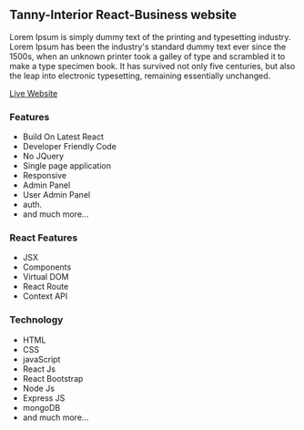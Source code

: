 ## Tanny-Interior React-Business website
Lorem Ipsum is simply dummy text of the printing and typesetting industry. Lorem Ipsum has been the industry's standard dummy text ever since the 1500s, when an unknown printer took a galley of type and scrambled it to make a type specimen book. It has survived not only five centuries, but also the leap into electronic typesetting, remaining essentially unchanged.

[Live Website]()

### Features
* Build On Latest React
* Developer Friendly Code
* No JQuery
* Single page application
* Responsive
* Admin Panel
* User Admin Panel
* auth.
* and much more...

### React Features
* JSX
* Components
* Virtual DOM
* React Route
* Context API

### Technology
* HTML
* CSS
* javaScript
* React Js
* React Bootstrap
* Node Js
* Express JS
* mongoDB
* and much more...